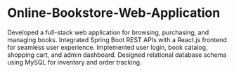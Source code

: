 # Online-Bookstore-Web-Application
Developed a full-stack web application for browsing, purchasing, and managing books.  Integrated Spring Boot REST APIs with a React.js frontend for seamless user experience.  Implemented user login, book catalog, shopping cart, and admin dashboard.  Designed relational database schema using MySQL for inventory and order tracking.
